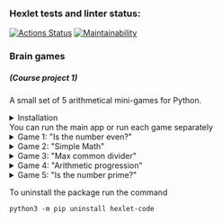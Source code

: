 ### Hexlet tests and linter status:
[![Actions Status](https://github.com/dmkael/python-project-49/workflows/hexlet-check/badge.svg)](https://github.com/dmkael/python-project-49/actions)
[![Maintainability](https://api.codeclimate.com/v1/badges/05d53411058b9c926d08/maintainability)](https://codeclimate.com/github/dmkael/python-project-49/maintainability)

### Brain games
##### (Course project 1)
A small set of 5 arithmetical mini-games for Python.
<details>
  <summary>Installation</summary>
  
To install the package run the command:

```python3 -m pip install --user git+https://github.com/dmkael/python-project-49.git```

</details>
You can run the main app or run each game separately

<details>
  <summary>Game 1: "Is the number even?"</summary>
  
run command ```brain-even``` to execute the game "Is the number even?"
  
[![asciicast](https://asciinema.org/a/9MV6QUu0rYwXirH5Mpngtu5i8.svg)](https://asciinema.org/a/9MV6QUu0rYwXirH5Mpngtu5i8)
  
</details>
<details>
  <summary>Game 2: "Simple Math"</summary>
  
run command ```brain-calc``` to execute the game "Simple Math"
  
[![asciicast](https://asciinema.org/a/0sYvGWOpjBhkg53QEb4bw7g57.svg)](https://asciinema.org/a/0sYvGWOpjBhkg53QEb4bw7g57)
  
</details>
<details>
  <summary>Game 3: "Max common divider"</summary>
  
run command ```brain-gcd``` to execute the game "Max common divider"
  
[![asciicast](https://asciinema.org/a/ZTcK7uJIjbE6nXldt8o8qVf70.svg)](https://asciinema.org/a/ZTcK7uJIjbE6nXldt8o8qVf70)
  
</details>
<details>
  <summary>Game 4: "Arithmetic progression"</summary>
  
run command ```brain-progression``` to execute the game "Arithmetic progression"
  
[![asciicast](https://asciinema.org/a/tSSNsWqRCARwsgNCkTZUijpVr.svg)](https://asciinema.org/a/tSSNsWqRCARwsgNCkTZUijpVr)
  
</details>
<details>
  <summary>Game 5: "Is the number prime?"</summary>
  
run command ```brain-prime``` to execute the game "Is the number prime?"
  
[![asciicast](https://asciinema.org/a/jLHp6nkGwTQcnlUWAOUPLPUsy.svg)](https://asciinema.org/a/jLHp6nkGwTQcnlUWAOUPLPUsy)
  
</details>

To uninstall the package run the command 

```python3 -m pip uninstall hexlet-code```
